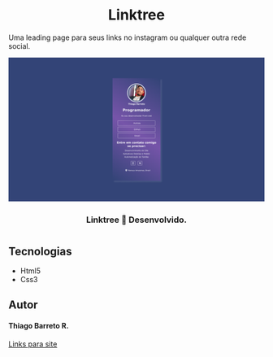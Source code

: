 <h1 align="center">Linktree</h1>

<p>Uma leading page para seus links no instagram ou qualquer outra rede social.</p>

<img src="./assets/img/Illustrator.png" alt="Design da página" />

<h3 align="center"> Linktree 🚀 Desenvolvido.</h3>

#

## Tecnologias

 - Html5
 - Css3

## Autor

#### Thiago Barreto R.

[Links para site](https://thiago-barreto.github.io/Linktree/)